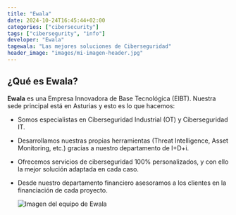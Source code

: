 ```yaml
---
title: "Ewala"
date: 2024-10-24T16:45:44+02:00
categories: ["cibersecurity"]
tags: ["cibersegurity", "info"]
developer: "Ewala"
tagewala: "Las mejores soluciones de Ciberseguridad"
header_image: "images/mi-imagen-header.jpg"
---
```

## ¿Qué es Ewala?

**Ewala** es una Empresa Innovadora de Base Tecnológica (EIBT). Nuestra sede principal está en Asturias y esto es lo que hacemos:

* Somos especialistas en Ciberseguridad Industrial (OT) y Ciberseguridad IT.
* Desarrollamos nuestras propias herramientas (Threat Intelligence, Asset Monitoring, etc.) gracias a nuestro departamento de I+D+i.
* Ofrecemos servicios de ciberseguridad 100% personalizados, y con ello la mejor solución adaptada en cada caso.
* Desde nuestro departamento financiero asesoramos a los clientes en la financiación de cada proyecto.

  ![Imagen del equipo de Ewala](/images/ewala_equipo.png)
